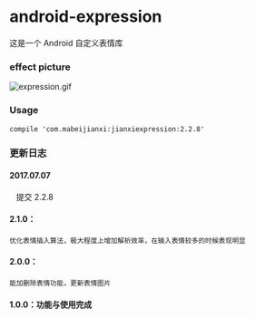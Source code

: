 # android-expression
这是一个 Android 自定义表情库

### effect picture
<img src="https://github.com/mabeijianxi/android-expression/blob/master/expression.gif"  alt="expression.gif" />

### Usage
    compile 'com.mabeijianxi:jianxiexpression:2.2.8'


### 更新日志
#### 2017.07.07
    提交 2.2.8

#### 2.1.0：
    优化表情插入算法，极大程度上增加解析效率，在输入表情较多的时候表现明显
    
#### 2.0.0：
    能加删除表情功能，更新表情图片
    
#### 1.0.0：功能与使用完成

